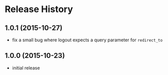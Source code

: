 # Release History

## 1.0.1 (2015-10-27)
- fix a small bug where logout expects a query parameter for `redirect_to`

## 1.0.0 (2015-10-23)
- initial release
